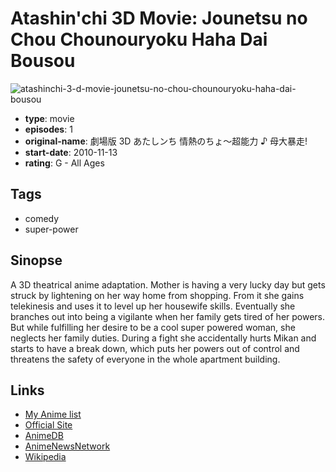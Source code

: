 # Atashin'chi 3D Movie: Jounetsu no Chou Chounouryoku Haha Dai Bousou

![atashinchi-3-d-movie-jounetsu-no-chou-chounouryoku-haha-dai-bousou](https://cdn.myanimelist.net/images/anime/7/27154.jpg)

-   **type**: movie
-   **episodes**: 1
-   **original-name**: 劇場版 3D あたしンち 情熱のちょ～超能力 ♪ 母大暴走!
-   **start-date**: 2010-11-13
-   **rating**: G - All Ages

## Tags

-   comedy
-   super-power

## Sinopse

A 3D theatrical anime adaptation. Mother is having a very lucky day but gets struck by lightening on her way home from shopping. From it she gains telekinesis and uses it to level up her housewife skills. Eventually she branches out into being a vigilante when her family gets tired of her powers. But while fulfilling her desire to be a cool super powered woman, she neglects her family duties. During a fight she accidentally hurts Mikan and starts to have a break down, which puts her powers out of control and threatens the safety of everyone in the whole apartment building.

## Links

-   [My Anime list](https://myanimelist.net/anime/9796/Atashinchi_3D_Movie__Jounetsu_no_Chou_Chounouryoku_Haha_Dai_Bousou)
-   [Official Site](http://3d-atashi.jp/)
-   [AnimeDB](http://anidb.info/perl-bin/animedb.pl?show=anime&aid=7906)
-   [AnimeNewsNetwork](http://www.animenewsnetwork.com/encyclopedia/anime.php?id=11658)
-   [Wikipedia](http://en.wikipedia.org/wiki/Atashin'chi)
